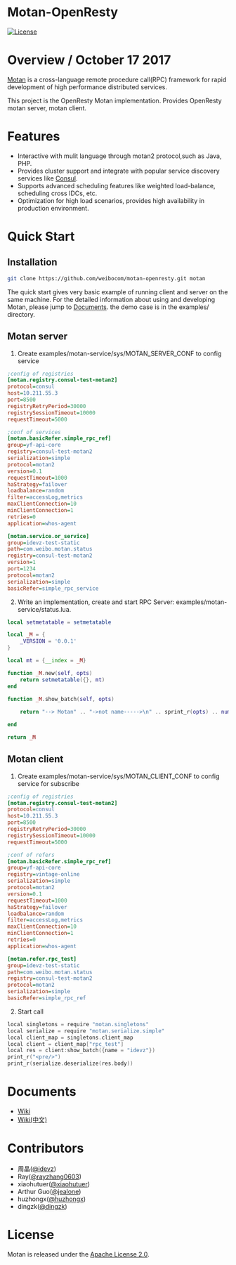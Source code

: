 # Motan-OpenResty
[![License](https://img.shields.io/badge/License-Apache%202.0-blue.svg)](https://github.com/weibocom/motan/blob/master/LICENSE)


# Overview / October 17 2017
[Motan][motan] is a cross-language remote procedure call(RPC) framework 
for rapid development of high performance distributed services.

This project is the OpenResty Motan implementation. 
Provides OpenResty motan server, motan client.

# Features
- Interactive with mulit language through motan2 protocol,such as Java, PHP.
- Provides cluster support and integrate 
with popular service discovery services like [Consul][consul]. 
- Supports advanced scheduling features like 
weighted load-balance, scheduling cross IDCs, etc.
- Optimization for high load scenarios, 
provides high availability in production environment.

# Quick Start

## Installation

```sh
git clone https://github.com/weibocom/motan-openresty.git motan
```

The quick start gives very basic example of running client and server on the same machine. 
For the detailed information about using and developing Motan, please jump to [Documents](#documents).
the demo case is in the examples/ directory.

## Motan server

1. Create examples/motan-service/sys/MOTAN_SERVER_CONF to config service

```ini
;config of registries
[motan.registry.consul-test-motan2]
protocol=consul
host=10.211.55.3
port=8500
registryRetryPeriod=30000
registrySessionTimeout=10000
requestTimeout=5000

;conf of services
[motan.basicRefer.simple_rpc_ref]
group=yf-api-core
registry=consul-test-motan2
serialization=simple
protocol=motan2
version=0.1
requestTimeout=1000
haStrategy=failover
loadbalance=random
filter=accessLog,metrics
maxClientConnection=10
minClientConnection=1
retries=0
application=whos-agent

[motan.service.or_service]
group=idevz-test-static
path=com.weibo.motan.status
registry=consul-test-motan2
version=1
port=1234
protocol=motan2
serialization=simple
basicRefer=simple_rpc_service
```

2. Write an implementation, create and start RPC Server:
examples/motan-service/status.lua.

```lua
local setmetatable = setmetatable

local _M = {
    _VERSION = '0.0.1'
}

local mt = {__index = _M}

function _M.new(self, opts)
    return setmetatable({}, mt)
end

function _M.show_batch(self, opts)
    
    return "--> Motan" .. "->not name----->\n" .. sprint_r(opts) .. num

end

return _M
```

## Motan client

1. Create examples/motan-service/sys/MOTAN_CLIENT_CONF 
to config service for subscribe

```ini
;config of registries
[motan.registry.consul-test-motan2]
protocol=consul
host=10.211.55.3
port=8500
registryRetryPeriod=30000
registrySessionTimeout=10000
requestTimeout=5000

;conf of refers
[motan.basicRefer.simple_rpc_ref]
group=yf-api-core
registry=vintage-online
serialization=simple
protocol=motan2
version=0.1
requestTimeout=1000
haStrategy=failover
loadbalance=random
filter=accessLog,metrics
maxClientConnection=10
minClientConnection=1
retries=0
application=whos-agent

[motan.refer.rpc_test]
group=idevz-test-static
path=com.weibo.motan.status
registry=consul-test-motan2
protocol=motan2
serialization=simple
basicRefer=simple_rpc_ref
```

2. Start call

```go
local singletons = require "motan.singletons"
local serialize = require "motan.serialize.simple"
local client_map = singletons.client_map
local client = client_map["rpc_test"]
local res = client:show_batch({name = "idevz"})
print_r("<pre/>")
print_r(serialize.deserialize(res.body))
```

# Documents

* [Wiki](https://github.com/weibocom/motan-go/wiki)
* [Wiki(中文)](https://github.com/weibocom/motan-go/wiki/zh_overview)

# Contributors

* 周晶([@idevz](https://github.com/idevz))
* Ray([@rayzhang0603](https://github.com/rayzhang0603))
* xiaohutuer([@xiaohutuer](https://github.com/xiaohutuer))
* Arthur Guo([@jealone](https://github.com/jealone))
* huzhongx([@huzhongx](https://github.com/huzhongx))
* dingzk([@dingzk](https://github.com/dingzk))

# License

Motan is released under the 
[Apache License 2.0](http://www.apache.org/licenses/LICENSE-2.0).

[motan]:https://github.com/weibocom/motan
[consul]:http://www.consul.io
